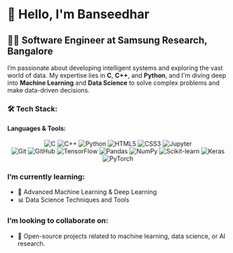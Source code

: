 <h1>👋 Hello, I'm Banseedhar</h1>

<h2>👨‍💻 Software Engineer at Samsung Research, Bangalore</h2>

<p>
  I’m passionate about developing intelligent systems and exploring the vast world of data. My expertise lies in 
  <strong>C</strong>, <strong>C++</strong>, and <strong>Python</strong>, and I'm diving deep into 
  <strong>Machine Learning</strong> and <strong>Data Science</strong> to solve complex problems and make data-driven decisions.
</p>

<h3>🛠️ Tech Stack:</h3>
<h4>Languages & Tools:</h4>

<p align="center">
  <img src="https://img.shields.io/badge/c%20-%2300599C.svg?&style=for-the-badge&logo=c&logoColor=white" alt="C"/>
  <img src="https://img.shields.io/badge/c++%20-%2300599C.svg?&style=for-the-badge&logo=c%2B%2B&ogoColor=white" alt="C++"/>
  <img src="https://img.shields.io/badge/python%20-%2314354C.svg?&style=for-the-badge&logo=python&logoColor=white" alt="Python"/>
  <img src="https://img.shields.io/badge/html5%20-%23E34F26.svg?&style=for-the-badge&logo=html5&logoColor=white" alt="HTML5"/>
  <img src="https://img.shields.io/badge/css3%20-%231572B6.svg?&style=for-the-badge&logo=css3&logoColor=white" alt="CSS3"/>
  <img src="https://img.shields.io/badge/Jupyter%20-%23F37626.svg?&style=for-the-badge&logo=Jupyter&logoColor=white" alt="Jupyter"/>
  <br/>
  <img src="https://img.shields.io/badge/git%20-%23F05033.svg?&style=for-the-badge&logo=git&logoColor=white" alt="Git"/>
  <img src="https://img.shields.io/badge/github%20-%23121011.svg?&style=for-the-badge&logo=github&logoColor=white" alt="GitHub"/>
  <img src="https://img.shields.io/badge/tensorflow%20-%23FF6F00.svg?&style=for-the-badge&logo=tensorflow&logoColor=white" alt="TensorFlow"/>
  <img src="https://img.shields.io/badge/pandas%20-%23150458.svg?&style=for-the-badge&logo=pandas&logoColor=white" alt="Pandas"/>
  <img src="https://img.shields.io/badge/numpy%20-%23013243.svg?&style=for-the-badge&logo=numpy&logoColor=white" alt="NumPy"/>
  <img src="https://img.shields.io/badge/scikit--learn%20-%23F7931E.svg?&style=for-the-badge&logo=scikit-learn&logoColor=white" alt="Scikit-learn"/>
  <img src="https://img.shields.io/badge/keras%20-%23D00000.svg?&style=for-the-badge&logo=keras&logoColor=white" alt="Keras"/>
  <img src="https://img.shields.io/badge/pytorch%20-%23EE4C2C.svg?&style=for-the-badge&logo=pytorch&logoColor=white" alt="PyTorch"/>
</p>

<h3>I’m currently learning:</h3>
<ul>
  <li>🤖 Advanced Machine Learning & Deep Learning</li>
  <li>📊 Data Science Techniques and Tools</li>
</ul>

<h3>I’m looking to collaborate on:</h3>
<ul>
  <li>🤝 Open-source projects related to machine learning, data science, or AI research.</li>
</ul>

<!---
<h3>GitHub Stats:</h3>
<p align="center">
  <img src="https://github-readme-stats.vercel.app/api?username=Banseedhar01&theme=chartreuse-dark&show_icons=true" alt="Banseedhar's GitHub Stats"/>
  <br/>
  <img src="https://github-readme-streak-stats.herokuapp.com/?user=Banseedhar01&theme=chartreuse-dark" alt="Banseedhar's GitHub Streak"/>
  <br/>
  <img src="https://github-readme-stats.vercel.app/api/top-langs/?username=Banseedhar01&theme=chartreuse-dark&layout=compact" alt="Top Languages"/>
</p>
-->
